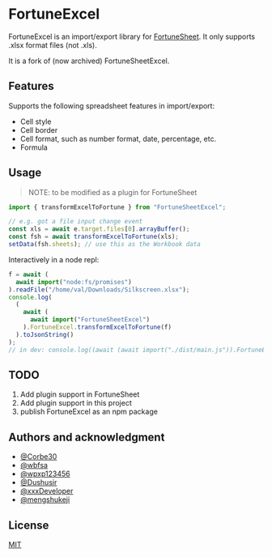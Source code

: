 # FortuneExcel

FortuneExcel is an import/export library for [FortuneSheet](https://github.com/ruilisi/fortune-sheet/).
It only supports .xlsx format files (not .xls).

It is a fork of (now archived) FortuneSheetExcel.

## Features

Supports the following spreadsheet features in import/export:

- Cell style
- Cell border
- Cell format, such as number format, date, percentage, etc.
- Formula

## Usage

> NOTE: to be modified as a plugin for FortuneSheet

```js
import { transformExcelToFortune } from "FortuneSheetExcel";

// e.g. got a file input change event
const xls = await e.target.files[0].arrayBuffer();
const fsh = await transformExcelToFortune(xls);
setData(fsh.sheets); // use this as the Workbook data
```

Interactively in a node repl:

```js
f = await (
  await import("node:fs/promises")
).readFile("/home/val/Downloads/Silkscreen.xlsx");
console.log(
  (
    await (
      await import("FortuneSheetExcel")
    ).FortuneExcel.transformExcelToFortune(f)
  ).toJsonString()
);
// in dev: console.log((await (await import("./dist/main.js")).FortuneExcel.transformExcelToFortune(f)).toJsonString())
```

## TODO

1. Add plugin support in FortuneSheet
2. Add plugin support in this project
3. publish FortuneExcel as an npm package

## Authors and acknowledgment

- [@Corbe30](https://github.com/Corbe30)
- [@wbfsa](https://github.com/wbfsa)
- [@wpxp123456](https://github.com/wpxp123456)
- [@Dushusir](https://github.com/Dushusir)
- [@xxxDeveloper](https://github.com/xxxDeveloper)
- [@mengshukeji](https://github.com/mengshukeji)

## License

[MIT](http://opensource.org/licenses/MIT)
